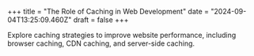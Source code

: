 +++
title = "The Role of Caching in Web Development"
date = "2024-09-04T13:25:09.460Z"
draft = false
+++

Explore caching strategies to improve website performance, including browser caching, CDN caching, and server-side caching.
        